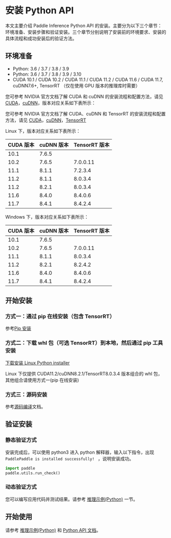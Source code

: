 # 安装 Python API

本文主要介绍 Paddle Inference Python API 的安装。主要分为以下三个章节：环境准备、安装步骤和验证安装。三个章节分别说明了安装前的环境要求、安装的具体流程和成功安装后的验证方法。

## 环境准备

- Python: 3.6 / 3.7 / 3.8 / 3.9
- Python: 3.6 / 3.7 / 3.8 / 3.9 / 3.10
- CUDA 10.1 / CUDA 10.2 / CUDA 11.1 / CUDA 11.2 / CUDA 11.6 / CUDA 11.7, cuDNN7.6+, TensorRT （仅在使用 GPU 版本的推理库时需要）

您可参考 NVIDIA 官方文档了解 CUDA 和 cuDNN 的安装流程和配置方法，请见 [CUDA](https://docs.nvidia.com/cuda/cuda-installation-guide-linux/)，[cuDNN](https://docs.nvidia.com/deeplearning/sdk/cudnn-install/)，版本对应关系如下表所示：

您可参考 NVIDIA 官方文档了解 CUDA、cuDNN 和 TensorRT 的安装流程和配置方法，请见 [CUDA](https://docs.nvidia.com/cuda/cuda-installation-guide-linux/)，[cuDNN](https://docs.nvidia.com/deeplearning/sdk/cudnn-install/)，[TensorRT](https://developer.nvidia.com/tensorrt)


Linux 下，版本对应关系如下表所示：

|CUDA 版本|cuDNN 版本| TensorRT 版本|
|---|---|---|
|10.1|7.6.5||
|10.2|7.6.5|7.0.0.11|
|11.1|8.1.1|7.2.3.4|
|11.2|8.1.1|8.0.3.4|
|11.2|8.2.1|8.0.3.4|
|11.6|8.4.0|8.4.0.6|
|11.7|8.4.1|8.4.2.4|

Windows 下，版本对应关系如下表所示：

|CUDA 版本|cuDNN 版本| TensorRT 版本|
|---|---|---|
|10.1|7.6.5||
|10.2|7.6.5|7.0.0.11|
|11.1|8.1.1|8.0.3.4|
|11.2|8.2.1|8.2.4.2|
|11.6|8.4.0|8.4.0.6|
|11.7|8.4.1|8.4.2.4|

## 开始安装

### 方式一：通过 pip 在线安装（包含 TensorRT）

参考[Pip 安装](https://www.paddlepaddle.org.cn/documentation/docs/zh/2.4rc/install/pip/frompip.html)

### 方式二：下载 whl 包（可选 TensorRT）到本地，然后通过 pip 工具安装

[下载安装 Linux Python installer](download_lib.html#python)

Linux 下仅提供 CUDA11.2/cuDNN8.2.1/TensorRT8.0.3.4 版本组合的 whl 包，其他组合请使用方式一(pip 在线安装)

### 方式三：源码安装

参考[源码编译](./compile/index_compile.html)文档。

## 验证安装

### 静态验证方式

安装完成后，可以使用 python3 进入 python 解释器，输入以下指令，出现 `PaddlePaddle is installed successfully! ` ，说明安装成功。

```python
import paddle
paddle.utils.run_check()
```

### 动态验证方式

您可以编写应用代码并测试结果。请参考 [推理示例(Python)](../quick_start/python_demo) 一节。


## 开始使用

请参考 [推理示例(Python)](../quick_start/python_demo) 和 [Python API 文档](../api_reference/python_api_index)。
